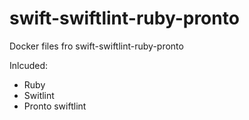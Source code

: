 # swift-swiftlint-ruby-pronto
Docker files fro swift-swiftlint-ruby-pronto

Inlcuded:

* Ruby
* Switlint
* Pronto swiftlint
